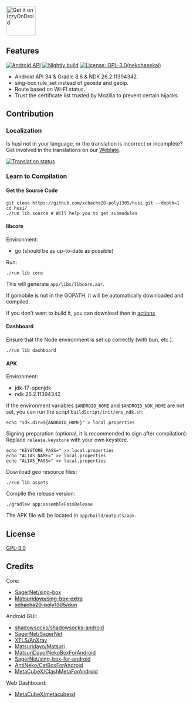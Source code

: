 <a href="https://apt.izzysoft.de/fdroid/index/apk/fr.husi/">
    <img src="https://gitlab.com/IzzyOnDroid/repo/-/raw/master/assets/IzzyOnDroid.png"
    alt="Get it on IzzyOnDroid"
    height="80">
</a>

## Features

[![Android API](https://img.shields.io/badge/API-34-brightgreen.svg?style=flat)](https://android-arsenal.com/api?level=34)
[![Nightly build](https://github.com/xchacha20-poly1305/husi/actions/workflows/nightly.yml/badge.svg)](https://github.com/xchacha20-poly1305/husi/actions/workflows/nightly.yml)
[![License: GPL-3.0(nekohasekai)](https://img.shields.io/badge/license-GPL--3.0(nekohasekai)-orange.svg)](https://sing-box.sagernet.org/#license)

* Android API 34 & Gradle 8.6 & NDK 26.2.11394342.
* sing-box rule_set instead of geosite and geoip.
* Route based on WI-FI status. 
* Trust the certificate list trusted by Mozilla to prevent certain hijacks.

## Contribution

### Localization

Is husi not in your language, or the translation is incorrect or incomplete? Get involved in the 
translations on our [Weblate](https://hosted.weblate.org/engage/husi/).

[![Translation status](https://hosted.weblate.org/widgets/husi/-/horizontal-auto.svg)](https://hosted.weblate.org/engage/husi/)

### Learn to Compilation

#### Get the Source Code

```shell
git clone https://github.com/xchacha20-poly1305/husi.git --depth=1
cd husi/
./run lib source # Will help you to get submodules
```

#### libcore

Environment:

* go (should be as up-to-date as possible)

Run:

```shell
./run lib core
```

This will generate `app/libs/libcore.aar`.

If gomobile is not in the GOPATH, it will be automatically downloaded and compiled.

If you don't want to build it, you can download then in [actions](https://github.com/xchacha20-poly1305/husi/actions)

#### Dashboard

Ensure that the Node environment is set up correctly (with bun, etc.).

```shell
./run lib dashboard
```

#### APK

Environment:

* jdk-17-openjdk
* ndk 26.2.11394342

If the environment variables `$ANDROID_HOME` and `$ANDROID_NDK_HOME` are not set, you can run the script `buildScript/init/env_ndk.sh`:

```shell
echo "sdk.dir=${ANDROID_HOME}" > local.properties
```

Signing preparation (optional, it is recommended to sign after compilation): Replace `release.keystore` with your own keystore.

```shell
echo "KEYSTORE_PASS=" >> local.properties
echo "ALIAS_NAME=" >> local.properties
echo "ALIAS_PASS=" >> local.properties
```

Download geo resource files:

```shell
./run lib assets
```

Compile the release version:

```shell
./gradlew app:assembleFossRelease
```

The APK file will be located in `app/build/outputs/apk`.

## License

[GPL-3.0](./LICENSE)

## Credits

Core:
- [SagerNet/sing-box](https://github.com/SagerNet/sing-box)
- ~~[Matsuridayo/sing-box-extra](https://github.com/MatsuriDayo/sing-box-extra)~~
- ~~[xchacha20-poly1305/dun](https://github.com/xchacha20-poly1305/dun)~~

Android GUI:
- [shadowsocks/shadowsocks-android](https://github.com/shadowsocks/shadowsocks-android)
- [SagerNet/SagerNet](https://github.com/SagerNet/SagerNet)
- [XTLS/AnXray](https://github.com/XTLS/AnXray)
- [Matsuridayo/Matsuri](https://github.com/MatsuriDayo/Matsuri)
- [MatsuriDayo/NekoBoxForAndroid](https://github.com/MatsuriDayo/NekoBoxForAndroid)
- [SagerNet/sing-box-for-android](https://github.com/SagerNet/sing-box-for-android)
- [AntiNeko/CatBoxForAndroid](https://github.com/AntiNeko/CatBoxForAndroid)
- [MetaCubeX/ClashMetaForAndroid](https://github.com/MetaCubeX/ClashMetaForAndroid)

Web Dashboard:

- [MetaCubeX/metacubexd](https://github.com/MetaCubeX/metacubexd)
